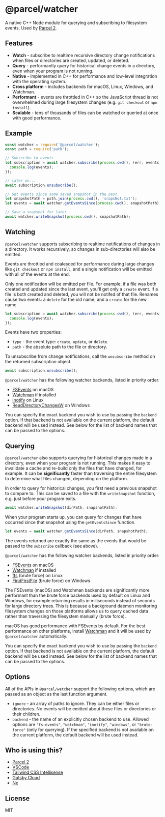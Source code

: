 # @parcel/watcher

A native C++ Node module for querying and subscribing to filesystem events. Used by [Parcel 2](https://github.com/parcel-bundler/parcel).

## Features

- **Watch** - subscribe to realtime recursive directory change notifications when files or directories are created, updated, or deleted.
- **Query** - performantly query for historical change events in a directory, even when your program is not running.
- **Native** - implemented in C++ for performance and low-level integration with the operating system.
- **Cross platform** - includes backends for macOS, Linux, Windows, and Watchman.
- **Performant** - events are throttled in C++ so the JavaScript thread is not overwhelmed during large filesystem changes (e.g. `git checkout` or `npm install`).
- **Scalable** - tens of thousands of files can be watched or queried at once with good performance.

## Example

```javascript
const watcher = require('@parcel/watcher');
const path = require('path');

// Subscribe to events
let subscription = await watcher.subscribe(process.cwd(), (err, events) => {
  console.log(events);
});

// later on...
await subscription.unsubscribe();

// Get events since some saved snapshot in the past
let snapshotPath = path.join(process.cwd(), 'snapshot.txt');
let events = await watcher.getEventsSince(process.cwd(), snapshotPath);

// Save a snapshot for later
await watcher.writeSnapshot(process.cwd(), snapshotPath);
```

## Watching

`@parcel/watcher` supports subscribing to realtime notifications of changes in a directory. It works recursively, so changes in sub-directories will also be emitted.

Events are throttled and coalesced for performance during large changes like `git checkout` or `npm install`, and a single notification will be emitted with all of the events at the end.

Only one notification will be emitted per file. For example, if a file was both created and updated since the last event, you'll get only a `create` event. If a file is both created and deleted, you will not be notifed of that file. Renames cause two events: a `delete` for the old name, and a `create` for the new name.

```javascript
let subscription = await watcher.subscribe(process.cwd(), (err, events) => {
  console.log(events);
});
```

Events have two properties:

- `type` - the event type: `create`, `update`, or `delete`.
- `path` - the absolute path to the file or directory.

To unsubscribe from change notifications, call the `unsubscribe` method on the returned subscription object.

```javascript
await subscription.unsubscribe();
```

`@parcel/watcher` has the following watcher backends, listed in priority order:

- [FSEvents](https://developer.apple.com/documentation/coreservices/file_system_events) on macOS
- [Watchman](https://facebook.github.io/watchman/) if installed
- [inotify](http://man7.org/linux/man-pages/man7/inotify.7.html) on Linux
- [ReadDirectoryChangesW](https://msdn.microsoft.com/en-us/library/windows/desktop/aa365465%28v%3Dvs.85%29.aspx) on Windows

You can specify the exact backend you wish to use by passing the `backend` option. If that backend is not available on the current platform, the default backend will be used instead. See below for the list of backend names that can be passed to the options.

## Querying

`@parcel/watcher` also supports querying for historical changes made in a directory, even when your program is not running. This makes it easy to invalidate a cache and re-build only the files that have changed, for example. It can be **significantly** faster than traversing the entire filesystem to determine what files changed, depending on the platform.

In order to query for historical changes, you first need a previous snapshot to compare to. This can be saved to a file with the `writeSnapshot` function, e.g. just before your program exits.

```javascript
await watcher.writeSnapshot(dirPath, snapshotPath);
```

When your program starts up, you can query for changes that have occurred since that snapshot using the `getEventsSince` function.

```javascript
let events = await watcher.getEventsSince(dirPath, snapshotPath);
```

The events returned are exactly the same as the events that would be passed to the `subscribe` callback (see above).

`@parcel/watcher` has the following watcher backends, listed in priority order:

- [FSEvents](https://developer.apple.com/documentation/coreservices/file_system_events) on macOS
- [Watchman](https://facebook.github.io/watchman/) if installed
- [fts](http://man7.org/linux/man-pages/man3/fts.3.html) (brute force) on Linux
- [FindFirstFile](https://docs.microsoft.com/en-us/windows/desktop/api/fileapi/nf-fileapi-findfirstfilea) (brute force) on Windows

The FSEvents (macOS) and Watchman backends are significantly more performant than the brute force backends used by default on Linux and Windows, for example returning results in miliseconds instead of seconds for large directory trees. This is because a background daemon monitoring filesystem changes on those platforms allows us to query cached data rather than traversing the filesystem manually (brute force).

macOS has good performance with FSEvents by default. For the best performance on other platforms, install [Watchman](https://facebook.github.io/watchman/) and it will be used by `@parcel/watcher` automatically.

You can specify the exact backend you wish to use by passing the `backend` option. If that backend is not available on the current platform, the default backend will be used instead. See below for the list of backend names that can be passed to the options.

## Options

All of the APIs in `@parcel/watcher` support the following options, which are passed as an object as the last function argument.

- `ignore` - an array of paths to ignore. They can be either files or directories. No events will be emitted about these files or directories or their children.
- `backend` - the name of an explicitly chosen backend to use. Allowed options are `"fs-events"`, `"watchman"`, `"inotify"`, `"windows"`, or `"brute-force"` (only for querying). If the specified backend is not available on the current platform, the default backend will be used instead.

## Who is using this?

* [Parcel 2](https://parceljs.org/)
* [VSCode](https://code.visualstudio.com/updates/v1_62#_file-watching-changes)
* [Tailwind CSS Intellisense](https://github.com/tailwindlabs/tailwindcss-intellisense)
* [Gatsby Cloud](https://twitter.com/chatsidhartha/status/1435647412828196867)
* [Nx](https://nx.dev)

## License

MIT
